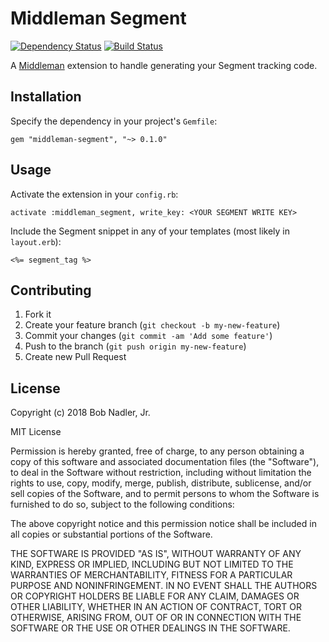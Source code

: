 # Middleman Segment
[![Dependency Status](https://gemnasium.com/badges/github.com/bnadlerjr/middleman-segment.svg)](https://gemnasium.com/github.com/bnadlerjr/middleman-segment)
[![Build Status](https://travis-ci.org/bnadlerjr/middleman-segment.svg?branch=master)](https://travis-ci.org/bnadlerjr/middleman-segment)

A [Middleman](https://middlemanapp.com/) extension to handle generating your Segment tracking code.

## Installation
Specify the dependency in your project's `Gemfile`:

    gem "middleman-segment", "~> 0.1.0"

## Usage
Activate the extension in your `config.rb`:

    activate :middleman_segment, write_key: <YOUR SEGMENT WRITE KEY>

Include the Segment snippet in any of your templates (most likely in `layout.erb`):

    <%= segment_tag %>

## Contributing

1. Fork it
2. Create your feature branch (`git checkout -b my-new-feature`)
3. Commit your changes (`git commit -am 'Add some feature'`)
4. Push to the branch (`git push origin my-new-feature`)
5. Create new Pull Request

## License
Copyright (c) 2018 Bob Nadler, Jr.

MIT License

Permission is hereby granted, free of charge, to any person obtaining
a copy of this software and associated documentation files (the
"Software"), to deal in the Software without restriction, including
without limitation the rights to use, copy, modify, merge, publish,
distribute, sublicense, and/or sell copies of the Software, and to
permit persons to whom the Software is furnished to do so, subject to
the following conditions:

The above copyright notice and this permission notice shall be
included in all copies or substantial portions of the Software.

THE SOFTWARE IS PROVIDED "AS IS", WITHOUT WARRANTY OF ANY KIND,
EXPRESS OR IMPLIED, INCLUDING BUT NOT LIMITED TO THE WARRANTIES OF
MERCHANTABILITY, FITNESS FOR A PARTICULAR PURPOSE AND
NONINFRINGEMENT. IN NO EVENT SHALL THE AUTHORS OR COPYRIGHT HOLDERS BE
LIABLE FOR ANY CLAIM, DAMAGES OR OTHER LIABILITY, WHETHER IN AN ACTION
OF CONTRACT, TORT OR OTHERWISE, ARISING FROM, OUT OF OR IN CONNECTION
WITH THE SOFTWARE OR THE USE OR OTHER DEALINGS IN THE SOFTWARE.
